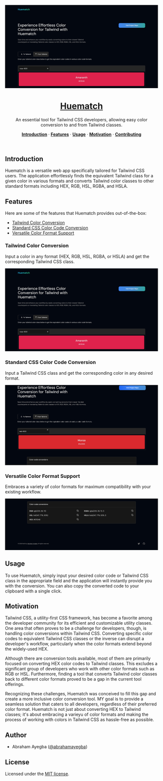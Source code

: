 <a href="https://huematch.vercel.app">
  <img alt="Huematch – An essential tool for Tailwind CSS developers, allowing easy color conversion to and from Tailwind classes." src="https://raw.githubusercontent.com/abrahamayegba/huematch/main/public/Huematch1.png">
  <h1 align="center">Huematch</h1>
</a>

<p align="center">
  An essential tool for Tailwind CSS developers, allowing easy color conversion to and from Tailwind classes.
</p>

<p align="center">
  <a href="#introduction"><strong>Introduction</strong></a> ·
  <a href="#features"><strong>Features</strong></a> ·
  <a href="#usage"><strong>Usage</strong></a> ·
  <a href="#motivation"><strong>Motivation</strong></a> ·
  <a href="#contributing"><strong>Contributing</strong></a>
</p>
<br/>

## Introduction

Huematch is a versatile web app specifically tailored for Tailwind CSS users. The application effortlessly finds the equivalent Tailwind class for a given color in various formats and converts Tailwind color classes to other standard formats including HEX, RGB, HSL, RGBA, and HSLA.

## Features

Here are some of the features that Huematch provides out-of-the-box:

- [Tailwind Color Conversion](#tailwind-class-conversion)
- [Standard CSS Color Code Conversion](#standard-css-color-code-conversion)
- [Versatile Color Format Support](#versatile-color-format-support)

### Tailwind Color Conversion

Input a color in any format (HEX, RGB, HSL, RGBA, or HSLA) and get the corresponding Tailwind CSS class.

![Tailwind Class Conversion Screenshot](./public/Huematch1.png)

### Standard CSS Color Code Conversion

Input a Tailwind CSS class and get the corresponding color in any desired format.

![Color Code Conversion Screenshot](./public/huematch3.png)

### Versatile Color Format Support

Embraces a variety of color formats for maximum compatibility with your existing workflow.

![Versatile Color Format Screenshot](./public/huematch5.png)

## Usage

To use Huematch, simply input your desired color code or Tailwind CSS class in the appropriate field and the application will instantly provide you with the conversion. You can also copy the converted code to your clipboard with a single click.

## Motivation

Tailwind CSS, a utility-first CSS framework, has become a favorite among the developer community for its efficient and customizable utility classes. One area that often proves to be a challenge for developers, though, is handling color conversions within Tailwind CSS. Converting specific color codes to equivalent Tailwind CSS classes or the inverse can disrupt a developer's workflow, particularly when the color formats extend beyond the widely-used HEX.

Although there are conversion tools available, most of them are primarily focused on converting HEX color codes to Tailwind classes. This excludes a significant group of developers who work with other color formats such as RGB or HSL. Furthermore, finding a tool that converts Tailwind color classes back to different color formats proved to be a gap in the current tool offerings.

Recognizing these challenges, Huematch was conceived to fill this gap and create a more inclusive color conversion tool. MY goal is to provide a seamless solution that caters to all developers, regardless of their preferred color format. Huematch is not just about converting HEX to Tailwind classes; it's about embracing a varieyu of color formats and making the process of working with colors in Tailwind CSS as hassle-free as possible.

## Author

- Abraham Ayegba ([@abrahamayegba](https://twitter.com/abrahamayegba_))

## License

Licensed under the [MIT license](https://github.com/abrahamayegba/huematch/blob/main/LICENSE.md).
